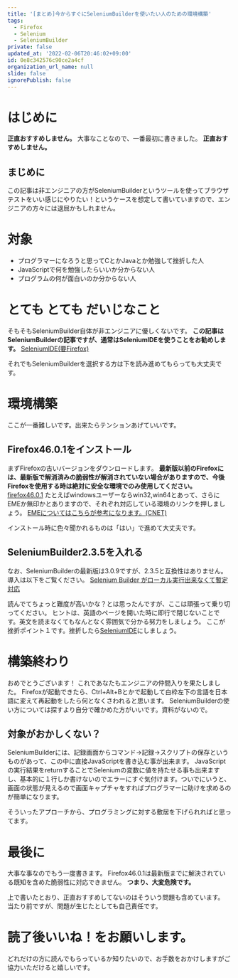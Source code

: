 ```yaml
---
title: '[まとめ]今からすぐにSeleniumBuilderを使いたい人のための環境構築'
tags:
  - Firefox
  - Selenium
  - SeleniumBuilder
private: false
updated_at: '2022-02-06T20:46:02+09:00'
id: 0e8c342576c90ce2a4cf
organization_url_name: null
slide: false
ignorePublish: false
---
```

# はじめに
**正直おすすめしません。**
大事なことなので、一番最初に書きました。
**正直おすすめしません。**

## まじめに
この記事は非エンジニアの方がSeleniumBuilderというツールを使ってブラウザテストをいい感じにやりたい！というケースを想定して書いていますので、エンジニアの方々には退屈かもしれません。

# 対象

- プログラマーになろうと思ってCとかJavaとか勉強して挫折した人
- JavaScriptで何を勉強したらいいか分からない人
- プログラムの何が面白いのか分からない人

# とても とても だいじなこと
そもそもSeleniumBuilder自体が非エンジニアに優しくないです。
**この記事はSeleniumBuilderの記事ですが、通常はSeleniumIDEを使うことをお勧めします。**
[SeleniumIDE(要Firefox)](https://addons.mozilla.org/ja/firefox/addon/selenium-ide/)

それでもSeleniumBuilderを選択する方は下を読み進めてもらっても大丈夫です。

# 環境構築
ここが一番難しいです。出来たらテンションあげていいです。

## Firefox46.0.1をインストール
まずFirefoxの古いバージョンをダウンロードします。
**最新版以前のFirefoxには、最新版で解消済みの脆弱性が解消されていない場合がありますので、今後Firefoxを使用する時は絶対に安全な環境でのみ使用してください。**
[firefox46.0.1](https://ftp.mozilla.org/pub/firefox/releases/46.0.1/)
たとえばwindowsユーザーならwin32,win64とあって、さらにEMEか無印かとありますので、それぞれ対応している環境のリンクを押しましょう。
[EMEについてはこちらが参考になります。(CNET)](http://japan.cnet.com/news/service/35047914/)

インストール時に色々聞かれるものは「はい」で進めて大丈夫です。

## SeleniumBuilder2.3.5を入れる
なお、SeleniumBuilderの最新版は3.0.9ですが、2.3.5と互換性はありません。
導入は以下をご覧ください。
[Selenium Builder がローカル実行出来なくて暫定対応](http://qiita.com/mihonak/items/28258ec5c242dfe5fe5e)

読んでてちょっと難度が高いかな？とは思ったんですが、ここは頑張って乗り切ってください。
ヒントは、英語のページを開いた時に即行で閉じないことです。英文を読まなくてもなんとなく雰囲気で分かる努力をしましょう。
ここが挫折ポイント１です。挫折したら[SeleniumIDE](https://addons.mozilla.org/ja/firefox/addon/selenium-ide/)にしましょう。

# 構築終わり
おめでとうございます！
これであなたもエンジニアの仲間入りを果たしました。
Firefoxが起動できたら、Ctrl+Alt+Bとかで起動して白枠左下の言語を日本語に変えて再起動をしたら何となくさわれると思います。
SeleniumBuilderの使い方については探すより自分で確かめた方がいいです。資料がないので。

## 対象がおかしくない？
SeleniumBuilderには、記録画面からコマンド->記録->スクリプトの保存というものがあって、この中に直接JavaScriptを書き込む事が出来ます。
JavaScriptの実行結果をreturnすることでSeleniumの変数に値を持たせる事も出来ますし、基本的に１行しか書けないのでエラーにすぐ気付けます。ついでにいうと、画面の状態が見えるので画面キャプチャをすればプログラマーに助けを求めるのが簡単になります。

そういったアプローチから、プログラミングに対する敷居を下げられればと思ってます。

# 最後に
大事な事なのでもう一度書きます。
Firefox46.0.1は最新版までに解決されている既知を含めた脆弱性に対応できません。
**つまり、大変危険です。**

上で書いたとおり、正直おすすめしてないのはそういう問題も含めています。
当たり前ですが、問題が生じたとしても自己責任です。

# 読了後いいね！をお願いします。
どれだけの方に読んでもらっているか知りたいので、お手数をおかけしますがご協力いただけると嬉しいです。
